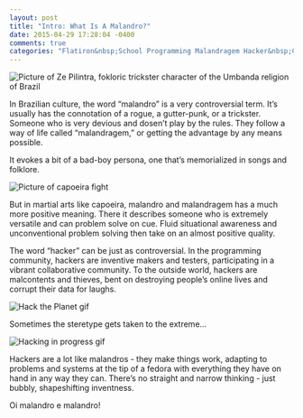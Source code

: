 ```yaml
---
layout: post
title: "Intro: What Is A Malandro?"
date: 2015-04-29 17:28:04 -0400
comments: true
categories: "Flatiron&nbsp;School Programming Malandragem Hacker&nbsp;Culture"
---
```


![Picture of Ze Pilintra, fokloric trickster character of the Umbanda religion of Brazil](http://umbandaeucurto.com/wp-content/uploads/2013/08/Jorge_07_Ze_Pilintra_umbandaeucurto-610x259.jpg)

In Brazilian culture, the word “malandro” is a very controversial term. It’s usually has the connotation of a rogue, a gutter-punk, or a trickster. Someone who is very devious and dosen’t play by the rules. They follow a way of life called “malandragem,” or getting the advantage by any means possible. 

It evokes a bit of a bad-boy persona, one that’s memorialized in songs and folklore.
 
![Picture of capoeira fight](http://www.thisbusinessofdanceandmusic.com/images/kick.jpg)

But in martial arts like capoeira, malandro and malandragem has a much more positive meaning. There it describes someone who is extremely versatile and can problem solve on cue. Fluid situational awareness and unconventional problem solving then take on an almost positive quality.


The word “hacker” can be just as controversial. In the programming community, hackers are inventive makers and testers, participating in a vibrant collaborative community. To the outside world, hackers are malcontents and thieves, bent on destroying people’s online lives and corrupt their data for laughs.

![Hack the Planet gif](http://media.giphy.com/media/FnGJfc18tDDHy/giphy.gif)

Sometimes the steretype gets taken to the extreme…

![Hacking in progress gif](http://i.imgur.com/b8jN6tv.gif)

Hackers are a lot like malandros - they make things work, adapting to problems and systems at the tip of a fedora with everything they have on hand in any way they can. There’s no straight and narrow thinking - just bubbly, shapeshifting inventness.

Oi malandro e malandro!
